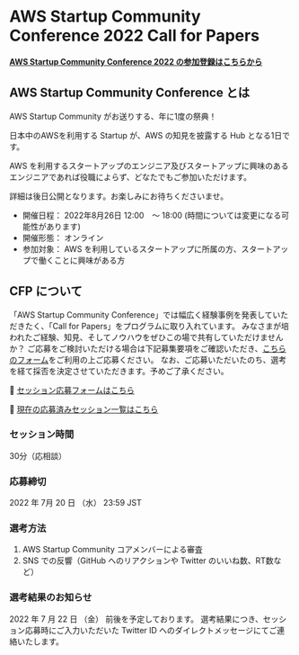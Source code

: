 # AWS Startup Community Conference 2022 Call for Papers

[**AWS Startup Community Conference 2022 の参加登録はこちらから**](https://aws-startup-community.connpass.com/event/247548/)

## AWS Startup Community Conference とは

AWS Startup Community がお送りする、年に1度の祭典！

日本中のAWSを利用する Startup が、AWS の知見を披露する Hub となる1日です。

AWS を利用するスタートアップのエンジニア及びスタートアップに興味のあるエンジニアであれば役職によらず、どなたでもご参加いただけます。

詳細は後日公開となります。お楽しみにお待ちくださいませ。

- 開催日程： 2022年8月26日 12:00　～ 18:00 (時間については変更になる可能性があります)
- 開催形態： オンライン
- 参加対象： AWS を利用しているスタートアップに所属の方、スタートアップで働くことに興味がある方

## CFP について

「AWS Startup Community Conference」では幅広く経験事例を発表していただきたく、「Call for Papers」をプログラムに取り入れています。 みなさまが培われたご経験、知見、そしてノウハウをぜひこの場で共有していただけませんか？ ご応募をご検討いただける場合は下記募集要項をご確認いただき、[こちらのフォーム](https://github.com/aws-startup-community/aws-startup-community-conference-2022-cfp/issues/new?assignees=sumi-biztech%2Ckzk-maeda%2Cisasenth%2Cxhiroga&labels=cfp&template=cfp.yml&title=%3C%E3%82%BB%E3%83%83%E3%82%B7%E3%83%A7%E3%83%B3%E3%82%BF%E3%82%A4%E3%83%88%E3%83%AB%E3%82%92%E6%9C%80%E5%A4%A740%E6%96%87%E5%AD%97%E7%A8%8B%E5%BA%A6%E3%81%A7%E8%A8%98%E5%85%A5%E3%81%97%E3%81%A6%E3%81%8F%E3%81%A0%E3%81%95%E3%81%84%3E)をご利用の上ご応募ください。 なお、ご応募いただいたのち、選考を経て採否を決定させていただきます。予めご了承ください。

📝 [セッション応募フォームはこちら](https://github.com/aws-startup-community/aws-startup-community-conference-2022-cfp/issues/new?assignees=sumi-biztech%2Ckzk-maeda%2Cisasenth%2Cxhiroga&labels=cfp&template=cfp.yml&title=%3C%E3%82%BB%E3%83%83%E3%82%B7%E3%83%A7%E3%83%B3%E3%82%BF%E3%82%A4%E3%83%88%E3%83%AB%E3%82%92%E6%9C%80%E5%A4%A740%E6%96%87%E5%AD%97%E7%A8%8B%E5%BA%A6%E3%81%A7%E8%A8%98%E5%85%A5%E3%81%97%E3%81%A6%E3%81%8F%E3%81%A0%E3%81%95%E3%81%84%3E)

🚀 [現在の応募済みセッション一覧はこちら](https://github.com/aws-startup-community/aws-startup-community-conference-2022-cfp/issues)

### セッション時間

30分（応相談）

### 応募締切

2022 年 7月 20 日 （水） 23:59 JST

### 選考方法

1. AWS Startup Community コアメンバーによる審査
1. SNS での反響（GitHub へのリアクションや Twitter のいいね数、RT数など）

### 選考結果のお知らせ

2022 年 7 月 22 日 （金） 前後を予定しております。
選考結果につき、セッション応募時にご入力いただいた Twitter ID へのダイレクトメッセージにてご連絡いたします。
